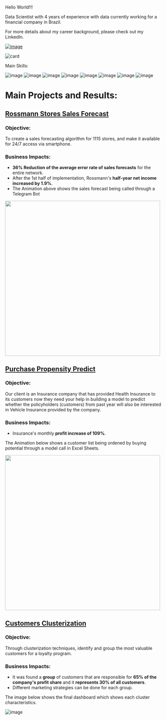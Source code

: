 Hello World!!!

Data Scientist with 4 years of experience with data currently working for a financial company in Brazil.

For more details about my career background, please check out my LinkedIn.

[![image](https://user-images.githubusercontent.com/73034020/202054592-e0684a6f-ec0c-482e-9244-607e46a77398.png)](https://www.linkedin.com/in/viniciuskos/)


![card](https://github-readme-stats.vercel.app/api?username=ViniciusKos&theme=tokyonight)



Main Skills:

![image](https://github.com/ViniciusKos/ViniciusKos/assets/73034020/16699ce5-a059-40a9-b88d-d89dcf83506b)
![image](https://img.shields.io/badge/Python-14354C?style=for-the-badge&logo=python&logoColor=white)
![image](https://github.com/ViniciusKos/ViniciusKos/assets/73034020/d517961e-07db-4155-ba6b-e5bee2338969)
![image](https://github.com/ViniciusKos/ViniciusKos/assets/73034020/61df1ee2-0eb8-4474-a17f-e6183db01610)
![image](https://img.shields.io/badge/Flask-000000?style=for-the-badge&logo=flask&logoColor=white)
![image](https://user-images.githubusercontent.com/73034020/202050874-ced3040f-6021-4b50-bbe0-2e5c0fd8e17f.png)
![image](https://user-images.githubusercontent.com/73034020/202050927-22ddcb55-9b1a-400f-b7e3-c3ce1e9e5e7c.png)
![image](https://user-images.githubusercontent.com/73034020/202050994-230401e7-b1e1-48f4-a67c-3cdd5da43ccd.png)







# Main Projects and Results:

 ## [Rossmann Stores Sales Forecast](https://github.com/ViniciusKos/forecast_sales)

 ### Objective:
To create a sales forecasting algorithm for 1115 stores, and make it available for 24/7 access via smartphone.

### Business Impacts:
- **36% Reduction of the average error rate of sales forecasts** for the entire network.
- After the 1st half of implementation, Rossmann's **half-year net income increased by 1.9%**.
- The Animation above shows the sales forecast being called through a Telegram Bot
<img src="https://user-images.githubusercontent.com/73034020/205716565-d5dcfe89-5368-4a57-b60f-7258e29ca7a9.gif" width="500">

## [Purchase Propensity Predict](https://github.com/ViniciusKos/purchase_propensity_predict)

### Objective:
Our client is an Insurance company that has provided Health Insurance to its customers now they need your help in building a model to predict whether the policyholders (customers) from past year will also be interested in Vehicle Insurance provided by the company.

### Business Impacts:
-  Insurance's monthly **profit increase of 109%**.

The Animation below shows a customer list being ordened by buying potential through a model call in Excel Sheets.

<img src="https://user-images.githubusercontent.com/73034020/201436763-32984504-0aa9-43b2-8f17-56f6eb1bfb8f.gif" width="500">

## [Customers Clusterization](https://github.com/ViniciusKos/insiders_clustering)

### Objective:
Through clusterization techniques, identify and group the most valuable customers for a loyalty program.

### Business Impacts:
- It was found a **group** of customers that are responsible for **65% of the company's profit share** and it **represents 30% of all customers**.
- Different marketing strategies can be done for each group.

The image below shows the final dashboard which shows each cluster characteristics.

![image](https://user-images.githubusercontent.com/73034020/220782047-35aea54a-570d-4c00-a5b2-5ca135dd2bf3.png)





